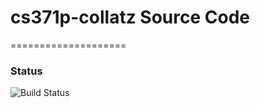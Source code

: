 # cs371p-collatz Source Code
====================

### Status
![Build Status](https://travis-ci.org/profile/nelmiux.svg?branch=dev-branch)
